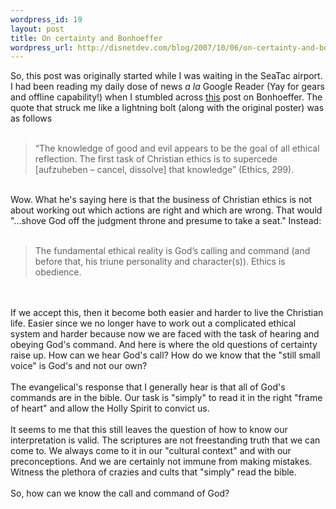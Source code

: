 ```yaml
--- 
wordpress_id: 19
layout: post
title: On certainty and Bonhoeffer
wordpress_url: http://disnetdev.com/blog/2007/10/06/on-certainty-and-bonhoeffer/
---
```

So, this post was originally started while I was waiting in the SeaTac airport. I had been reading my daily dose of news <i>a la</i> Google Reader (Yay for gears and offline capability!) when I stumbled across <a href="http://faith-theology.blogspot.com/2007/09/wrong-tree-barth-bonhoeffer-and.html">this</a> post on Bonhoeffer. The quote that struck me like a lightning bolt (along with the original poster) was as follows<br /><br /><blockquote>“The knowledge of good and evil appears to be the goal of all ethical reflection. The first task of Christian ethics is to supercede [aufzuheben – cancel, dissolve] that knowledge” (Ethics, 299).<br /></blockquote><br />Wow. What he's saying here is that the business of Christian ethics is not about working out which actions are right and which are wrong. That would "...shove God off the judgment throne and presume to take a seat." Instead:<br /><br /><blockquote>The fundamental ethical reality is God’s calling and command (and before that, his triune personality and character(s)). Ethics is obedience.</blockquote><br /><br />If we accept this, then it become both easier and harder to live the Christian life. Easier since we no longer have to work out a complicated ethical system and harder because now we are faced with the task of hearing and obeying God's command. And here is where the old questions of certainty raise up. How can we hear God's call? How do we know that the "still small voice" is God's and not our own? <br /><br />The evangelical's response that I generally hear is that all of God's commands are in the bible. Our task is "simply" to read it in the right "frame of heart" and allow the Holly Spirit to convict us. <br /><br />It seems to me that this still leaves the question of how to know our interpretation is valid. The scriptures are not freestanding truth that we can come to. We always come to it in our "cultural context" and with our preconceptions. And we are certainly not immune from making mistakes. Witness the plethora of crazies and cults that "simply" read the bible.<br /><br />So, how can we know the call and command of God?<br />
